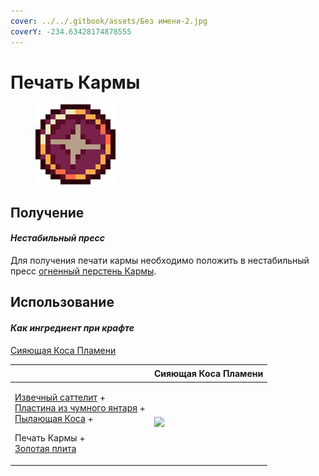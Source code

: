 ```yaml
---
cover: ../../.gitbook/assets/Без имени-2.jpg
coverY: -234.63428174878555
---
```


# Печать Кармы

<figure><img src="../../.gitbook/assets/karma_seal_128.png" alt=""><figcaption></figcaption></figure>

## Получение

#### _Нестабильный пресс_

Для получения печати кармы необходимо положить в нестабильный пресс [огненный перстень Кармы](ognennyi-persten-karmy.md).

## Использование

#### _Как ингредиент при крафте_

[Сияющая Коса Пламени](../nabory-broni/nabor-broni-plameni/kosa-plameni/siyayushaya-kosa-plameni.md)

| ㅤ                                                                                                                                                                                                                                                                                                     | Сияющая Коса Пламени                                            |
| ----------------------------------------------------------------------------------------------------------------------------------------------------------------------------------------------------------------------------------------------------------------------------------------------------- | --------------------------------------------------------------- |
| <p><a href="izvechnyi-sattelit.md">Извечный саттелит</a> +<br><a href="plastina-iz-chumnogo-yantarya.md">Пластина из чумного янтаря</a> +<br><a href="../nabory-broni/nabor-broni-plameni/kosa-plameni/">Пылающая Коса</a> + </p><p>Печать Кармы +<br><a href="gold_plate_0.md">Золотая плита</a></p> | ![](../../.gitbook/assets/flamos\_flamos\_scythe\_shiny\_0.png) |
